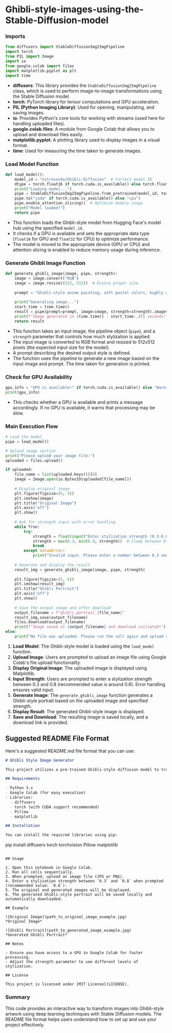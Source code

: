 # Ghibli-style-images-using-the-Stable-Diffusion-model



### Imports
```python
from diffusers import StableDiffusionImg2ImgPipeline
import torch
from PIL import Image
import io
from google.colab import files
import matplotlib.pyplot as plt
import time
```
- **diffusers**: This library provides the `StableDiffusionImg2ImgPipeline` class, which is used to perform image-to-image transformations using the Stable Diffusion model.
- **torch**: PyTorch library for tensor computations and GPU acceleration.
- **PIL (Python Imaging Library)**: Used for opening, manipulating, and saving images.
- **io**: Provides Python's core tools for working with streams (used here for handling uploaded files).
- **google.colab.files**: A module from Google Colab that allows you to upload and download files easily.
- **matplotlib.pyplot**: A plotting library used to display images in a visual format.
- **time**: Used for measuring the time taken to generate images.

### Load Model Function
```python
def load_model():
    model_id = "nitrosocke/Ghibli-Diffusion"  # Correct model ID
    dtype = torch.float16 if torch.cuda.is_available() else torch.float32
    print("Loading model...")
    pipe = StableDiffusionImg2ImgPipeline.from_pretrained(model_id, torch_dtype=dtype)
    pipe.to("cuda" if torch.cuda.is_available() else "cpu")
    pipe.enable_attention_slicing()  # Optimize memory usage
    print("Model loaded!")
    return pipe
```
- This function loads the Ghibli-style model from Hugging Face's model hub using the specified `model_id`.
- It checks if a GPU is available and sets the appropriate data type (`float16` for GPU and `float32` for CPU) to optimize performance.
- The model is moved to the appropriate device (GPU or CPU) and attention slicing is enabled to reduce memory usage during inference.

### Generate Ghibli Image Function
```python
def generate_ghibli_image(image, pipe, strength):
    image = image.convert("RGB")
    image = image.resize((512, 512))  # Ensure proper size
    
    prompt = "Ghibli-style anime painting, soft pastel colors, highly detailed, masterpiece"
    
    print("Generating image...")
    start_time = time.time()
    result = pipe(prompt=prompt, image=image, strength=strength).images[0]
    print(f"Image generated in {time.time() - start_time:.2f} seconds!")
    return result
```
- This function takes an input image, the pipeline object (`pipe`), and a `strength` parameter that controls how much stylization is applied.
- The input image is converted to RGB format and resized to 512x512 pixels (the expected input size for the model).
- A prompt describing the desired output style is defined.
- The function uses the pipeline to generate a new image based on the input image and prompt. The time taken for generation is printed.

### Check for GPU Availability
```python
gpu_info = "GPU is available!" if torch.cuda.is_available() else "Warning: GPU not available. Processing will be slow."
print(gpu_info)
```
- This checks whether a GPU is available and prints a message accordingly. If no GPU is available, it warns that processing may be slow.

### Main Execution Flow
```python
# Load the model
pipe = load_model()

# Upload image section
print("Please upload your image file:")
uploaded = files.upload()

if uploaded:
    file_name = list(uploaded.keys())[0]
    image = Image.open(io.BytesIO(uploaded[file_name]))
    
    # Display original image
    plt.figure(figsize=(5, 5))
    plt.imshow(image)
    plt.title("Original Image")
    plt.axis('off')
    plt.show()
    
    # Ask for strength input with error handling
    while True:
        try:
            strength = float(input("Enter stylization strength (0.3-0.8, recommended 0.6): "))
            strength = max(0.3, min(0.8, strength))  # Clamp between 0.3 and 0.8
            break
        except ValueError:
            print("Invalid input. Please enter a number between 0.3 and 0.8.")
    
    # Generate and display the result
    result_img = generate_ghibli_image(image, pipe, strength)
    
    plt.figure(figsize=(5, 5))
    plt.imshow(result_img)
    plt.title("Ghibli Portrait")
    plt.axis('off')
    plt.show()
    
    # Save the output image and offer download
    output_filename = f"ghibli_portrait_{file_name}"
    result_img.save(output_filename)
    files.download(output_filename)
    print(f"Image saved as {output_filename} and download initiated!")
else:
    print("No file was uploaded. Please run the cell again and upload an image.")
```
1. **Load Model**: The Ghibli-style model is loaded using the `load_model` function.
2. **Upload Image**: Users are prompted to upload an image file using Google Colab's file upload functionality.
3. **Display Original Image**: The uploaded image is displayed using Matplotlib.
4. **Input Strength**: Users are prompted to enter a stylization strength between 0.3 and 0.8 (recommended value is around 0.6). Error handling ensures valid input.
5. **Generate Image**: The `generate_ghibli_image` function generates a Ghibli-style portrait based on the uploaded image and specified strength.
6. **Display Result**: The generated Ghibli-style image is displayed.
7. **Save and Download**: The resulting image is saved locally, and a download link is provided.

## Suggested README File Format

Here's a suggested README.md file format that you can use:

```markdown
# Ghibli Style Image Generator

This project utilizes a pre-trained Ghibli-style diffusion model to transform your images into beautiful Ghibli-style artwork.

## Requirements

- Python 3.x
- Google Colab (for easy execution)
- Libraries:
  - diffusers
  - torch (with CUDA support recommended)
  - Pillow
  - matplotlib

## Installation

You can install the required libraries using pip:

```
pip install diffusers torch torchvision Pillow matplotlib
```

## Usage

1. Open this notebook in Google Colab.
2. Run all cells sequentially.
3. When prompted, upload an image file (JPG or PNG).
4. Enter a stylization strength between `0.3` and `0.8` when prompted (recommended value: `0.6`).
5. The original and generated images will be displayed.
6. The generated Ghibli-style portrait will be saved locally and automatically downloaded.

## Example

![Original Image](path_to_original_image_example.jpg)  
*Original Image*

![Ghibli Portrait](path_to_generated_image_example.jpg)  
*Generated Ghibli Portrait*

## Notes

- Ensure you have access to a GPU in Google Colab for faster processing.
- Adjust the strength parameter to see different levels of stylization.

## License

This project is licensed under [MIT License](LICENSE).
```

### Summary

This code provides an interactive way to transform images into Ghibli-style artwork using deep learning techniques with Stable Diffusion models. The README file format helps users understand how to set up and use your project effectively.


